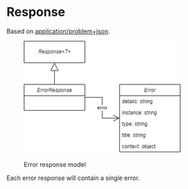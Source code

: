 # Response

Based on [application/problem+json](https://www.rfc-editor.org/rfc/rfc7807).

<figure><img src="../../.gitbook/assets/model_error_response.drawio.png" alt=""><figcaption><p>Error response model</p></figcaption></figure>

Each error response will contain a single error.

